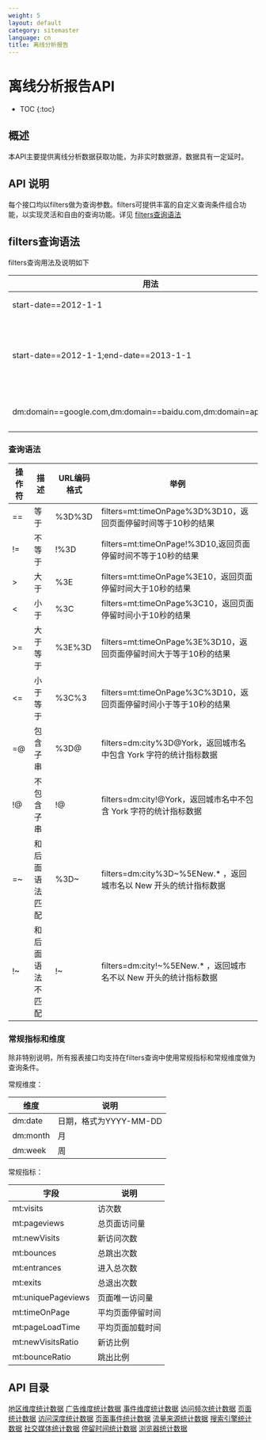 ```yaml
---
weight: 5
layout: default
category: sitemaster
language: cn
title: 离线分析报告
---
```


# 离线分析报告API

* TOC
{:toc}

## 概述

本API主要提供离线分析数据获取功能，为非实时数据源，数据具有一定延时。

## API 说明

每个接口均以filters做为查询参数。filters可提供丰富的自定义查询条件组合功能，以实现灵活和自由的查询功能。详见 [filters查询语法](#filters查询语法)

## filters查询语法

filters查询用法及说明如下


| 用法                                                           | 说明                                                                                                   |
|----------------------------------------------------------------|--------------------------------------------------------------------------------------------------------|
| start-date==2012-1-1                                           | 指定start-date查询条件“等于”2012-1-1                                                                   |
| start-date==2012-1-1;end-date==2013-1-1                        | 指定start-date“等于”2012-1-1，“且”end-date“等于”2013-1-1。该条件指定查询2012-1-1至2013-1-1间的统计数据 |
| dm:domain==google.com,dm:domain==baidu.com,dm:domain=apple.com | 指定来源域名为google.com“或 ”baidu.com“或”apple.com                                                    |

### 查询语法

| 操作符 | 描述             | URL编码格式 | 举例                                                              |
|--------|------------------|-------------|-------------------------------------------------------------------|
| ==     | 等于             | %3D%3D      | filters=mt:timeOnPage%3D%3D10，返回页面停留时间等于10秒的结果     |
| !=     | 不等于           | !%3D        | filters=mt:timeOnPage!%3D10,返回页面停留时间不等于10秒的结果      |
| >      | 大于             | %3E         | filters=mt:timeOnPage%3E10，返回页面停留时间大于10秒的结果        |
| <      | 小于             | %3C         | filters=mt:timeOnPage%3C10，返回页面停留时间小于10秒的结果        |
| >=     | 大于等于         | %3E%3D      | filters=mt:timeOnPage%3E%3D10，返回页面停留时间大于等于10秒的结果 |
| <=     | 小于等于         | %3C%3       | filters=mt:timeOnPage%3C%3D10，返回页面停留时间小于等于10秒的结果 |
| =@     | 包含子串         | %3D@        | filters=dm:city%3D@York，返回城市名中包含 York 字符的统计指标数据    |
| !@     | 不包含子串       | !@          | filters=dm:city!@York，返回城市名中不包含 York 字符的统计指标数据    |
| =~     | 和后面语法匹配   | %3D~        | filters=dm:city%3D~%5ENew.* ，返回城市名以 New 开头的统计指标数据    |
| !~     | 和后面语法不匹配 | !~          | filters=dm:city!~%5ENew.* ，返回城市名不以 New 开头的统计指标数据    |


### 常规指标和维度

除非特别说明，所有报表接口均支持在filters查询中使用常规指标和常规维度做为查询条件。

常规维度：


| 维度     | 说明                   |
|----------|------------------------|
| dm:date  | 日期，格式为YYYY-MM-DD |
| dm:month | 月                     |
| dm:week  | 周                     |


常规指标：

| 字段               | 说明             |
|--------------------|------------------|
| mt:visits          | 访次数           |
| mt:pageviews       | 总页面访问量     |
| mt:newVisits       | 新访问次数       |
| mt:bounces         | 总跳出次数       |
| mt:entrances       | 进入总次数       |
| mt:exits           | 总退出次数       |
| mt:uniquePageviews | 页面唯一访问量   |
| mt:timeOnPage      | 平均页面停留时间 |
| mt:pageLoadTime    | 平均页面加载时间 |
| mt:newVisitsRatio  | 新访比例         |
| mt:bounceRatio     | 跳出比例         |

## API 目录

[地区维度统计数据](/doc/sitemaster/v1/cn/site_report_region.html)
[广告维度统计数据](/doc/sitemaster/v1/cn/site_report_ad.html)
[事件维度统计数据](/doc/sitemaster/v1/cn/site_report_event.html)
[访问频次统计数据](/doc/sitemaster/v1/cn/site_report_freq.html)
[页面统计数据](/doc/sitemaster/v1/cn/site_report_page.html)
[访问深度统计数据](/doc/sitemaster/v1/cn/site_report_page_depth.html)
[页面事件统计数据](/doc/sitemaster/v1/cn/site_report_page_event.html)
[流量来源统计数据](/doc/sitemaster/v1/cn/site_report_referral.html)
[搜索引擎统计数据](/doc/sitemaster/v1/cn/site_report_search.html)
[社交媒体统计数据](/doc/sitemaster/v1/cn/site_report_social.html)
[停留时间统计数据](/doc/sitemaster/v1/cn/site_report_staytime.html)
[浏览器统计数据](/doc/sitemaster/v1/cn/site_report_browser.html)
